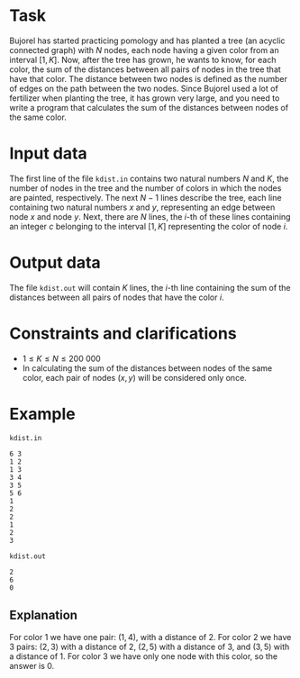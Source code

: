 
# Task

Bujorel has started practicing pomology and has planted a tree (an acyclic connected graph) with $N$ nodes, each node having a given color from an interval $[1, K]$. Now, after the tree has grown, he wants to know, for each color, the sum of the distances between all pairs of nodes in the tree that have that color. The distance between two nodes is defined as the number of edges on the path between the two nodes. 
Since Bujorel used a lot of fertilizer when planting the tree, it has grown very large, and you need to write a program that calculates the sum of the distances between nodes of the same color.

# Input data

The first line of the file `kdist.in` contains two natural numbers $N$ and $K$, the number of nodes in the tree and the number of colors in which the nodes are painted, respectively. The next $N-1$ lines describe the tree, each line containing two natural numbers $x$ and $y$, representing an edge between node $x$ and node $y$. Next, there are $N$ lines, the $i$-th of these lines containing an integer $c$ belonging to the interval $[1, K]$ representing the color of node $i$.

# Output data

The file `kdist.out` will contain $K$ lines, the $i$-th line containing the sum of the distances between all pairs of nodes that have the color $i$.

# Constraints and clarifications

* $1 \leq K \leq N \leq 200\ 000$
* In calculating the sum of the distances between nodes of the same color, each pair of nodes $(x, y)$ will be considered only once.

# Example

`kdist.in`
```
6 3
1 2
1 3
3 4
3 5
5 6
1
2
2
1
2
3
```

`kdist.out`
```
2
6
0
```

## Explanation

For color $1$ we have one pair: $(1, 4)$, with a distance of $2$.
For color $2$ we have 3 pairs: $(2, 3)$ with a distance of $2$, $(2, 5)$ with a distance of $3$, and $(3, 5)$ with a distance of $1$.
For color $3$ we have only one node with this color, so the answer is $0$.
